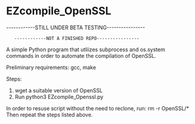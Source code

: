 # EZcompile_OpenSSL
------------STILL UNDER BETA TESTING----------------

       ------------NOT A FINISHED REPO----------------


A simple Python program that utliizes subprocess and os.system commands in order to automate the compilation of OpenSSL.

Preliminary requirements: gcc, make 

Steps:
1. wget a suitable version of OpenSSL
2. Run python3 EZcompile_Openssl.py

In order to resuse script without the need to reclone, 
run: rm -r OpenSSL/*
Then repeat the steps listed above.
